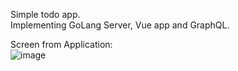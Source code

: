 Simple todo app. <br>
Implementing GoLang Server, Vue app and GraphQL.<br>

Screen from Application: <br>
![image](https://user-images.githubusercontent.com/32547421/137635758-d7badeeb-a30f-4a5a-ad3c-a6fe0e53464d.png)
